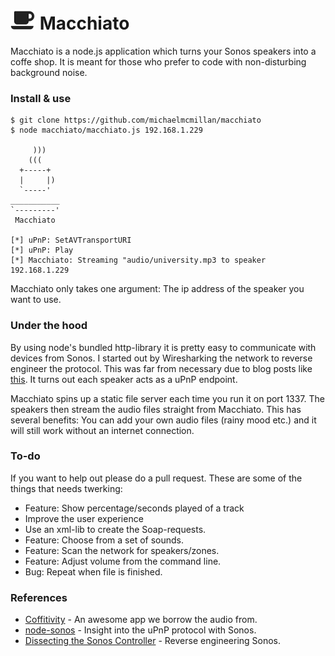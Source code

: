 ![alt text](logo.png) Macchiato
================

Macchiato is a node.js application which turns your Sonos speakers into a coffe
shop. It is meant for those who prefer to code with non-disturbing background
noise.

### Install & use
```shell
$ git clone https://github.com/michaelmcmillan/macchiato
$ node macchiato/macchiato.js 192.168.1.229

     )))
    (((
  +-----+
  |     |)
  `-----'
___________
`---------'
 Macchiato

[*] uPnP: SetAVTransportURI
[*] uPnP: Play
[*] Macchiato: Streaming "audio/university.mp3 to speaker 192.168.1.229
```
Macchiato only takes one argument: The ip address of the speaker you want to use.

### Under the hood
By using node's bundled http-library it is pretty easy to communicate with devices
from Sonos. I started out by Wiresharking the network to reverse engineer the protocol.
This was far from necessary due to blog posts like [this](http://www.hirahim.com/blog/2012/04/29/dissecting-the-sonos-controller/).
It turns out each speaker acts as a uPnP endpoint.

Macchiato spins up a static file server each time you run it on port 1337. The speakers
then stream the audio files straight from Macchiato. This has several benefits:
You can add your own audio files (rainy mood etc.) and it will still work without
an internet connection.

### To-do
If you want to help out please do a pull request. These are some of the things
that needs twerking:
* Feature: Show percentage/seconds played of a track
* Improve the user experience
* Use an xml-lib to create the Soap-requests.
* Feature: Choose from a set of sounds.
* Feature: Scan the network for speakers/zones.
* Feature: Adjust volume from the command line.
* Bug: Repeat when file is finished.

### References
* [Coffitivity](http://coffitivity.com/) - An awesome app we borrow the audio from.
* [node-sonos](https://github.com/bencevans/node-sonos/blob/master/lib/sonos.js) - Insight into the uPnP protocol with Sonos.
* [Dissecting the Sonos Controller](http://www.hirahim.com/blog/2012/04/29/dissecting-the-sonos-controller/) - Reverse engineering Sonos.
